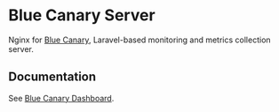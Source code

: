 # Blue Canary Server

Nginx for [Blue Canary](https://github.com/brightfish-be/blue-canary-dashboard), 
Laravel-based monitoring and metrics collection server.

## Documentation

See [Blue Canary Dashboard](https://github.com/brightfish-be/blue-canary-dashboard).

